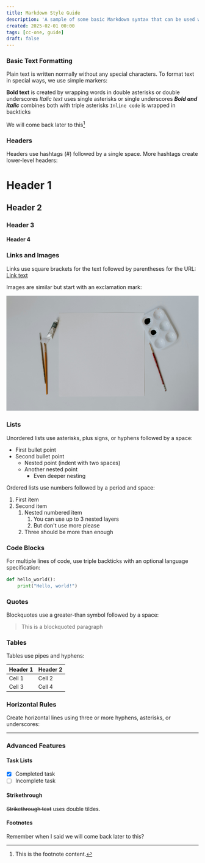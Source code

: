 ```yaml
---
title: Markdown Style Guide
description: 'A sample of some basic Markdown syntax that can be used when writing Markdown content'
created: 2025-02-01 00:00
tags: [cc-one, guide]
draft: false
---
```


### Basic Text Formatting

Plain text is written normally without any special characters. To format text in special ways, we use simple markers:

**Bold text** is created by wrapping words in double asterisks or double underscores
_Italic text_ uses single asterisks or single underscores
**_Bold and italic_** combines both with triple asterisks
`Inline code` is wrapped in backticks

We will come back later to this[^1]

### Headers

Headers use hashtags (#) followed by a single space. More hashtags create lower-level headers:

# Header 1

## Header 2

### Header 3

#### Header 4

### Links and Images

Links use square brackets for the text followed by parentheses for the URL:
[Link text](https://example.com)

Images are similar but start with an exclamation mark:

![An empty paper around which lay three brushes, a color tube and a color palette](../../assets/img/placeholder.jpg)

### Lists

Unordered lists use asterisks, plus signs, or hyphens followed by a space:

- First bullet point
- Second bullet point
  - Nested point (indent with two spaces)
  - Another nested point
    - Even deeper nesting

Ordered lists use numbers followed by a period and space:

1. First item
2. Second item
   1. Nested numbered item
      1. You can use up to 3 nested layers
      2. But don't use more please
   2. Three should be more than enough

### Code Blocks

For multiple lines of code, use triple backticks with an optional language specification:

```python
def hello_world():
    print("Hello, world!")
```

### Quotes

Blockquotes use a greater-than symbol followed by a space:

> This is a blockquoted paragraph

### Tables

Tables use pipes and hyphens:

| Header 1 | Header 2 |
| -------- | -------- |
| Cell 1   | Cell 2   |
| Cell 3   | Cell 4   |

### Horizontal Rules

Create horizontal lines using three or more hyphens, asterisks, or underscores:

---

### Advanced Features

#### Task Lists

- [x] Completed task
- [ ] Incomplete task

#### Strikethrough

~~Strikethrough text~~ uses double tildes.

#### Footnotes

Remember when I said we will come back later to this?

[^1]: This is the footnote content.
